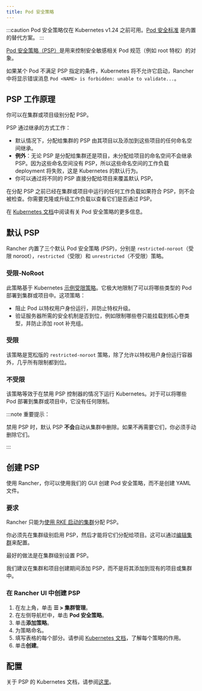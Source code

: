 ```yaml
---
title: Pod 安全策略
---
```


:::caution
Pod 安全策略仅在 Kubernetes v1.24 之前可用。[Pod 安全标准](../psa-pss.md) 是内置的替代方案。
:::

[Pod 安全策略（PSP）](https://kubernetes.io/docs/concepts/security/pod-security-policy/)是用来控制安全敏感相关 Pod 规范（例如 root 特权）的对象。

如果某个 Pod 不满足 PSP 指定的条件，Kubernetes 将不允许它启动，Rancher 中将显示错误消息 `Pod <NAME> is forbidden: unable to validate...`。


## PSP 工作原理

你可以在集群或项目级别分配 PSP。

PSP 通过继承的方式工作：

- 默认情况下，分配给集群的 PSP 由其项目以及添加到这些项目的任何命名空间继承。
- **例外**：无论 PSP 是分配给集群还是项目，未分配给项目的命名空间不会继承 PSP。因为这些命名空间没有 PSP，所以这些命名空间的工作负载 deployment 将失败，这是 Kubernetes 的默认行为。
- 你可以通过将不同的 PSP 直接分配给项目来覆盖默认 PSP。

在分配 PSP 之前已经在集群或项目中运行的任何工作负载如果符合 PSP，则不会被检查。你需要克隆或升级工作负载以查看它们是否通过 PSP。

在 [Kubernetes 文档](https://kubernetes.io/docs/concepts/policy/pod-security-policy/)中阅读有关 Pod 安全策略的更多信息。

## 默认 PSP

Rancher 内置了三个默认 Pod 安全策略 (PSP)，分别是 `restricted-noroot`（受限 noroot），`restricted`（受限）和 `unrestricted`（不受限）策略。

### 受限-NoRoot

此策略基于 Kubernetes [示例受限策略](https://raw.githubusercontent.com/kubernetes/website/master/content/en/examples/policy/restricted-psp.yaml)。它极大地限制了可以将哪些类型的 Pod 部署到集群或项目中。这项策略：

- 阻止 Pod 以特权用户身份运行，并防止特权升级。
- 验证服务器所需的安全机制是否到位，例如限制哪些卷只能挂载到核心卷类型，并防止添加 root 补充组。

### 受限

该策略是宽松版的 `restricted-noroot` 策略，除了允许以特权用户身份运行容器外，几乎所有限制都到位。

### 不受限

该策略等效于在禁用 PSP 控制器的情况下运行 Kubernetes。对于可以将哪些 Pod 部署到集群或项目中，它没有任何限制。

:::note 重要提示：

禁用 PSP 时，默认 PSP **不会**自动从集群中删除。如果不再需要它们，你必须手动删除它们。

:::

## 创建 PSP

使用 Rancher，你可以使用我们的 GUI 创建 Pod 安全策略，而不是创建 YAML 文件。

### 要求

Rancher 只能为[使用 RKE 启动的集群](../../cluster-deployment/launch-kubernetes-with-rancher.md)分配 PSP。

你必须先在集群级别启用 PSP，然后才能将它们分配给项目。这可以通过[编辑集群](../../reference-guides/cluster-configuration/cluster-configuration.md)来配置。

最好的做法是在集群级别设置 PSP。

我们建议在集群和项目创建期间添加 PSP，而不是将其添加到现有的项目或集群中。

### 在 Rancher UI 中创建 PSP

1. 在左上角，单击 **☰ > 集群管理**。
1. 在左侧导航栏中，单击 **Pod 安全策略**。
1. 单击**添加策略**。
1. 为策略命名。
1. 填写表格的每个部分。请参阅 [Kubernetes 文档](https://kubernetes.io/docs/concepts/policy/pod-security-policy/)，了解每个策略的作用。
1. 单击**创建**。

## 配置

关于 PSP 的 Kubernetes 文档，请参阅[这里](https://kubernetes.io/docs/concepts/policy/pod-security-policy/)。
